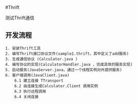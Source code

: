 #Thrift 

测试Thrift通信

## 开发流程
	
	1. 安装Thrift工具
	2. 编写Thrift接口协议文件(sample1.thrift，其中定义了add服务)
	3. 生成通信协议 (Calculator.java )
	4. 编写协议的实现(CalculatorHandler.java ，完成具体的服务实现)
	5. 启动服务(JavaServer.java，通过一个线程实例对外提供服务)
	6. 客户端调用(JavaClient.java)
		6.1 建立连接 TTransport
		6.2 由连接生成Calculator.Client 调用实例
		6.3 执行远程调用
		6.4 关闭连接